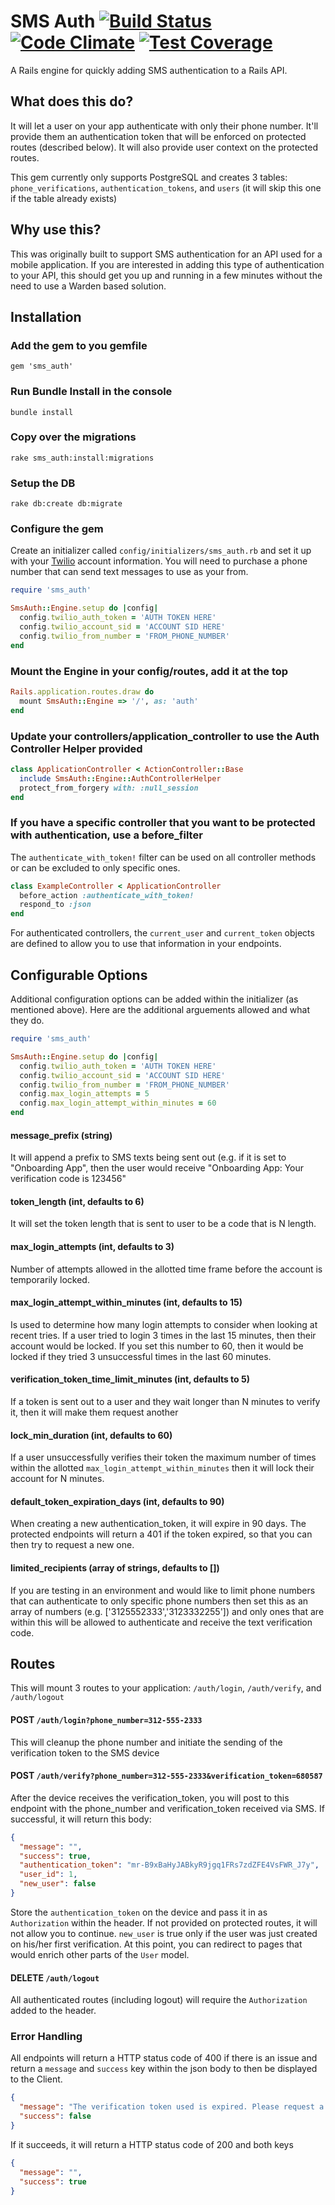 # SMS Auth [![Build Status](https://travis-ci.org/plattyp/sms_auth.svg?branch=master)](https://travis-ci.org/plattyp/sms_auth) [![Code Climate](https://codeclimate.com/github/plattyp/sms_auth/badges/gpa.svg)](https://codeclimate.com/github/plattyp/sms_auth) [![Test Coverage](https://codeclimate.com/github/plattyp/sms_auth/badges/coverage.svg)](https://codeclimate.com/github/plattyp/sms_auth/coverage)

A Rails engine for quickly adding SMS authentication to a Rails API.

## What does this do?

It will let a user on your app authenticate with only their phone number. It'll provide them an authentication token that will be enforced on protected routes (described below). It will also provide user context on the protected routes.

This gem currently only supports PostgreSQL and creates 3 tables: `phone_verifications`, `authentication_tokens`, and `users` (it will skip this one if the table already exists)

## Why use this?

This was originally built to support SMS authentication for an API used for a mobile application. If you are interested in adding this type of authentication to your API, this should get you up and running in a few minutes without the need to use a Warden based solution.

## Installation

### Add the gem to you gemfile

    gem 'sms_auth'

### Run Bundle Install in the console

    bundle install

### Copy over the migrations

    rake sms_auth:install:migrations

### Setup the DB

    rake db:create db:migrate

### Configure the gem

Create an initializer called `config/initializers/sms_auth.rb` and set it up with your [Twilio](https://www.twilio.com) account information. You will need to purchase a phone number that can send text messages to use as your from.

```ruby
require 'sms_auth'

SmsAuth::Engine.setup do |config|
  config.twilio_auth_token = 'AUTH TOKEN HERE'
  config.twilio_account_sid = 'ACCOUNT SID HERE'
  config.twilio_from_number = 'FROM_PHONE_NUMBER'
end

```

### Mount the Engine in your config/routes, add it at the top

```ruby
Rails.application.routes.draw do
  mount SmsAuth::Engine => '/', as: 'auth'
end
```

### Update your controllers/application_controller to use the Auth Controller Helper provided

```ruby
class ApplicationController < ActionController::Base
  include SmsAuth::Engine::AuthControllerHelper
  protect_from_forgery with: :null_session
end
```

### If you have a specific controller that you want to be protected with authentication, use a before_filter

The `authenticate_with_token!` filter can be used on all controller methods or can be excluded to only specific ones.

```ruby
class ExampleController < ApplicationController
  before_action :authenticate_with_token!
  respond_to :json
end
```
For authenticated controllers, the `current_user` and `current_token` objects are defined to allow you to use that information in your endpoints.

## Configurable Options

Additional configuration options can be added within the initializer (as mentioned above). Here are the additional arguements allowed and what they do.

```ruby
require 'sms_auth'

SmsAuth::Engine.setup do |config|
  config.twilio_auth_token = 'AUTH TOKEN HERE'
  config.twilio_account_sid = 'ACCOUNT SID HERE'
  config.twilio_from_number = 'FROM_PHONE_NUMBER'
  config.max_login_attempts = 5
  config.max_login_attempt_within_minutes = 60
end

```

#### message_prefix (string)
It will append a prefix to SMS texts being sent out (e.g. if it is set to "Onboarding App", then the user would receive "Onboarding App: Your verification code is 123456"

#### token_length (int, defaults to 6)
It will set the token length that is sent to user to be a code that is N length.

#### max_login_attempts (int, defaults to 3)
Number of attempts allowed in the allotted time frame before the account is temporarily locked.

#### max_login_attempt_within_minutes (int, defaults to 15)
Is used to determine how many login attempts to consider when looking at recent tries. If a user tried to login 3 times in the last 15 minutes, then their account would be locked. If you set this number to 60, then it would be locked if they tried 3 unsuccessful times in the last 60 minutes.

#### verification_token_time_limit_minutes (int, defaults to 5)
If a token is sent out to a user and they wait longer than N minutes to verify it, then it will make them request another

#### lock_min_duration (int, defaults to 60)
If a user unsuccessfully verifies their token the maximum number of times within the allotted `max_login_attempt_within_minutes` then it will lock their account for N minutes.

#### default_token_expiration_days (int, defaults to 90)
When creating a new authentication_token, it will expire in 90 days. The protected endpoints will return a 401 if the token expired, so that you can then try to request a new one.

#### limited_recipients (array of strings, defaults to [])
If you are testing in an environment and would like to limit phone numbers that can authenticate to only specific phone numbers then set this as an array of numbers (e.g. ['3125552333','3123332255']) and only ones that are within this will be allowed to authenticate and receive the text verification code.

## Routes

This will mount 3 routes to your application: `/auth/login`, `/auth/verify`, and `/auth/logout`

#### POST `/auth/login?phone_number=312-555-2333`

This will cleanup the phone number and initiate the sending of the verification token to the SMS device

#### POST `/auth/verify?phone_number=312-555-2333&verification_token=680587`

After the device receives the verification_token, you will post to this endpoint with the phone_number and verification_token received via SMS. If successful, it will return this body:

```json
{
  "message": "",
  "success": true,
  "authentication_token": "mr-B9xBaHyJABkyR9jgq1FRs7zdZFE4VsFWR_J7y",
  "user_id": 1,
  "new_user": false
}
```
Store the `authentication_token` on the device and pass it in as `Authorization` within the header. If not provided on protected routes, it will not allow you to continue. `new_user` is true only if the user was just created on his/her first verification. At this point, you can redirect to pages that would enrich other parts of the `User` model.

#### DELETE `/auth/logout`

All authenticated routes (including logout) will require the `Authorization` added to the header.

### Error Handling

All endpoints will return a HTTP status code of 400 if there is an issue and return a `message` and `success` key within the json body to then be displayed to the Client. 

```json
{
  "message": "The verification token used is expired. Please request a new one and try again.",
  "success": false
}
```

If it succeeds, it will return a HTTP status code of 200 and both keys
```json
{
  "message": "",
  "success": true
}

```

